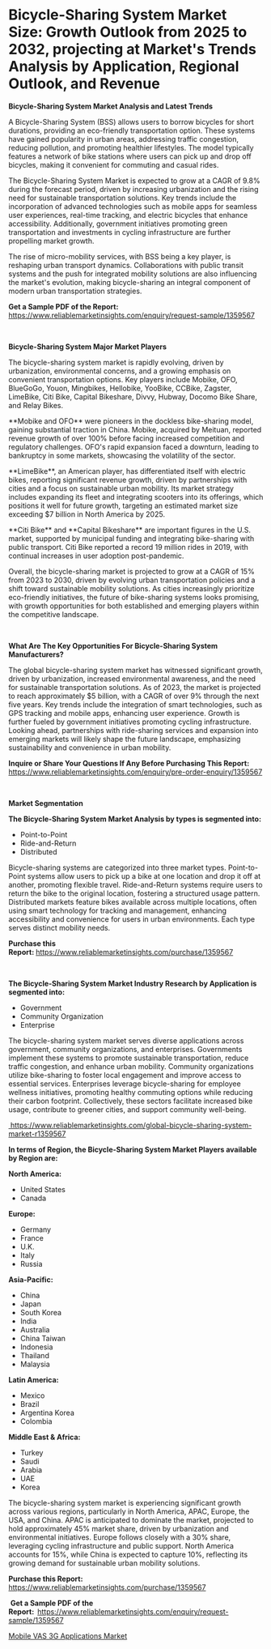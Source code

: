 <p><h1>Bicycle-Sharing System Market Size: Growth Outlook from 2025 to 2032, projecting at Market's Trends Analysis by Application, Regional Outlook, and Revenue</h1></p><p><strong>Bicycle-Sharing System Market Analysis and Latest Trends</strong></p>
<p><p>A Bicycle-Sharing System (BSS) allows users to borrow bicycles for short durations, providing an eco-friendly transportation option. These systems have gained popularity in urban areas, addressing traffic congestion, reducing pollution, and promoting healthier lifestyles. The model typically features a network of bike stations where users can pick up and drop off bicycles, making it convenient for commuting and casual rides.</p><p>The Bicycle-Sharing System Market is expected to grow at a CAGR of 9.8% during the forecast period, driven by increasing urbanization and the rising need for sustainable transportation solutions. Key trends include the incorporation of advanced technologies such as mobile apps for seamless user experiences, real-time tracking, and electric bicycles that enhance accessibility. Additionally, government initiatives promoting green transportation and investments in cycling infrastructure are further propelling market growth. </p><p>The rise of micro-mobility services, with BSS being a key player, is reshaping urban transport dynamics. Collaborations with public transit systems and the push for integrated mobility solutions are also influencing the market's evolution, making bicycle-sharing an integral component of modern urban transportation strategies.</p></p>
<p><strong>Get a Sample PDF of the Report:&nbsp;</strong> <a href="https://www.reliablemarketinsights.com/enquiry/request-sample/1359567?utm_campaign=3312&utm_medium=2&utm_source=Github&utm_content=ia&utm_term=22032025&utm_id=bicycle-sharing-system">https://www.reliablemarketinsights.com/enquiry/request-sample/1359567</a></p>
<p>&nbsp;</p>
<p><strong>Bicycle-Sharing System Major Market Players</strong></p>
<p><p>The bicycle-sharing system market is rapidly evolving, driven by urbanization, environmental concerns, and a growing emphasis on convenient transportation options. Key players include Mobike, OFO, BlueGoGo, Youon, Mingbikes, Hellobike, YooBike, CCBike, Zagster, LimeBike, Citi Bike, Capital Bikeshare, Divvy, Hubway, Docomo Bike Share, and Relay Bikes. </p><p>**Mobike and OFO** were pioneers in the dockless bike-sharing model, gaining substantial traction in China. Mobike, acquired by Meituan, reported revenue growth of over 100% before facing increased competition and regulatory challenges. OFO's rapid expansion faced a downturn, leading to bankruptcy in some markets, showcasing the volatility of the sector.</p><p>**LimeBike**, an American player, has differentiated itself with electric bikes, reporting significant revenue growth, driven by partnerships with cities and a focus on sustainable urban mobility. Its market strategy includes expanding its fleet and integrating scooters into its offerings, which positions it well for future growth, targeting an estimated market size exceeding $7 billion in North America by 2025.</p><p>**Citi Bike** and **Capital Bikeshare** are important figures in the U.S. market, supported by municipal funding and integrating bike-sharing with public transport. Citi Bike reported a record 19 million rides in 2019, with continual increases in user adoption post-pandemic. </p><p>Overall, the bicycle-sharing market is projected to grow at a CAGR of 15% from 2023 to 2030, driven by evolving urban transportation policies and a shift toward sustainable mobility solutions. As cities increasingly prioritize eco-friendly initiatives, the future of bike-sharing systems looks promising, with growth opportunities for both established and emerging players within the competitive landscape.</p></p>
<p>&nbsp;</p>
<p><strong>What Are The Key Opportunities For Bicycle-Sharing System Manufacturers?</strong></p>
<p><p>The global bicycle-sharing system market has witnessed significant growth, driven by urbanization, increased environmental awareness, and the need for sustainable transportation solutions. As of 2023, the market is projected to reach approximately $5 billion, with a CAGR of over 9% through the next five years. Key trends include the integration of smart technologies, such as GPS tracking and mobile apps, enhancing user experience. Growth is further fueled by government initiatives promoting cycling infrastructure. Looking ahead, partnerships with ride-sharing services and expansion into emerging markets will likely shape the future landscape, emphasizing sustainability and convenience in urban mobility.</p></p>
<p><strong>Inquire or Share Your Questions If Any Before Purchasing This Report:</strong> <a href="https://www.reliablemarketinsights.com/enquiry/pre-order-enquiry/1359567?utm_campaign=3312&utm_medium=2&utm_source=Github&utm_content=ia&utm_term=22032025&utm_id=bicycle-sharing-system">https://www.reliablemarketinsights.com/enquiry/pre-order-enquiry/1359567</a></p>
<p>&nbsp;</p>
<p><strong>Market Segmentation</strong></p>
<p><strong>The Bicycle-Sharing System Market Analysis by types is segmented into:</strong></p>
<p><ul><li>Point-to-Point</li><li>Ride-and-Return</li><li>Distributed</li></ul></p>
<p><p>Bicycle-sharing systems are categorized into three market types. Point-to-Point systems allow users to pick up a bike at one location and drop it off at another, promoting flexible travel. Ride-and-Return systems require users to return the bike to the original location, fostering a structured usage pattern. Distributed markets feature bikes available across multiple locations, often using smart technology for tracking and management, enhancing accessibility and convenience for users in urban environments. Each type serves distinct mobility needs.</p></p>
<p><strong>Purchase this Report:&nbsp;</strong><a href="https://www.reliablemarketinsights.com/purchase/1359567?utm_campaign=3312&utm_medium=2&utm_source=Github&utm_content=ia&utm_term=22032025&utm_id=bicycle-sharing-system">https://www.reliablemarketinsights.com/purchase/1359567</a></p>
<p>&nbsp;</p>
<p><strong>The Bicycle-Sharing System Market Industry Research by Application is segmented into:</strong></p>
<p><ul><li>Government</li><li>Community Organization</li><li>Enterprise</li></ul></p>
<p><p>The bicycle-sharing system market serves diverse applications across government, community organizations, and enterprises. Governments implement these systems to promote sustainable transportation, reduce traffic congestion, and enhance urban mobility. Community organizations utilize bike-sharing to foster local engagement and improve access to essential services. Enterprises leverage bicycle-sharing for employee wellness initiatives, promoting healthy commuting options while reducing their carbon footprint. Collectively, these sectors facilitate increased bike usage, contribute to greener cities, and support community well-being.</p></p>
<p><a href="https://www.reliablemarketinsights.com/global-bicycle-sharing-system-market-r1359567?utm_campaign=3312&utm_medium=2&utm_source=Github&utm_content=ia&utm_term=22032025&utm_id=bicycle-sharing-system">&nbsp;https://www.reliablemarketinsights.com/global-bicycle-sharing-system-market-r1359567</a></p>
<p><strong>In terms of Region, the Bicycle-Sharing System Market Players available by Region are:</strong></p>
<p>
    <p> <strong> North America: </strong>
        <ul>
            <li>United States</li>
            <li>Canada</li>
        </ul>
        </p> 
    <p> <strong> Europe: </strong>
        <ul>
            <li>Germany</li>
            <li>France</li>
            <li>U.K.</li>
            <li>Italy</li>
            <li>Russia</li>
        </ul>
        </p> 
    <p> <strong> Asia-Pacific: </strong>
        <ul>
            <li>China</li>
            <li>Japan</li>
            <li>South Korea</li>
            <li>India</li>
            <li>Australia</li>
            <li>China Taiwan</li>
            <li>Indonesia</li>
            <li>Thailand</li>
            <li>Malaysia</li>
        </ul>
        </p> 
    <p> <strong> Latin America: </strong>
        <ul>
            <li>Mexico</li>
            <li>Brazil</li>
            <li>Argentina Korea</li>
            <li>Colombia</li>
        </ul>
        </p> 
    <p> <strong> Middle East & Africa: </strong>
        <ul>
            <li>Turkey</li>
            <li>Saudi</li>
            <li>Arabia</li>
            <li>UAE</li>
            <li>Korea</li>
        </ul>
    </p>
    </p>
<p><p>The bicycle-sharing system market is experiencing significant growth across various regions, particularly in North America, APAC, Europe, the USA, and China. APAC is anticipated to dominate the market, projected to hold approximately 45% market share, driven by urbanization and environmental initiatives. Europe follows closely with a 30% share, leveraging cycling infrastructure and public support. North America accounts for 15%, while China is expected to capture 10%, reflecting its growing demand for sustainable urban mobility solutions.</p></p>
<p><strong>Purchase this Report: </strong><a href="https://www.reliablemarketinsights.com/purchase/1359567?utm_campaign=3312&utm_medium=2&utm_source=Github&utm_content=ia&utm_term=22032025&utm_id=bicycle-sharing-system">https://www.reliablemarketinsights.com/purchase/1359567</a></p>
<p>&nbsp;<strong>Get a Sample PDF of the Report:&nbsp;&nbsp;</strong><a href="https://www.reliablemarketinsights.com/enquiry/request-sample/1359567?utm_campaign=3312&utm_medium=2&utm_source=Github&utm_content=ia&utm_term=22032025&utm_id=bicycle-sharing-system">https://www.reliablemarketinsights.com/enquiry/request-sample/1359567</a></p>
<p><strong></strong></p>
<p><p><a href="https://github.com/shamstirroc7/Market-Research-Report-List-1/blob/main/mobile-vas-3g-applications-market.md?utm_campaign=3312&utm_medium=2&utm_source=Github&utm_content=ia&utm_term=22032025&utm_id=bicycle-sharing-system">Mobile VAS 3G Applications Market</a></p></p>